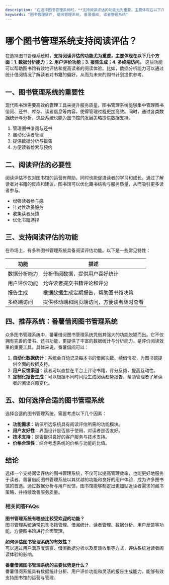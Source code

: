 ```yaml
---
description: "在选择图书管理系统时，**支持阅读评估的功能尤为重要，主要体现在以下几个方面：1. 数据分析能力；2. 用户评价功能；3. 报告生成；4. 多终端访问。** 这些功能可以帮助图书馆有效地评估和提高读者的阅读体验。比如，数据分析能力可以通过统计借阅情况了解读者对书籍的偏好，从而为未来的购书计划提供参考。"
keywords: "图书管理软件, 借阅管理系统, 番薯借阅, 读者管理系统"
---
```

# 哪个图书管理系统支持阅读评估？

在选择图书管理系统时，**支持阅读评估的功能尤为重要，主要体现在以下几个方面：1. 数据分析能力；2. 用户评价功能；3. 报告生成；4. 多终端访问。** 这些功能可以帮助图书馆有效地评估和提高读者的阅读体验。比如，数据分析能力可以通过统计借阅情况了解读者对书籍的偏好，从而为未来的购书计划提供参考。

## 一、图书管理系统的重要性

现代图书馆需要高效的管理工具来提升服务质量。图书管理系统能够集中管理图书借阅、还书、库存、读者信息等内容，使得管理过程更加高效。同时，通过各类数据统计与分析，这些系统也能为图书馆的发展策略提供数据支持。

1. 管理图书借阅与还书
2. 自动化读者管理
3. 提供数据分析与报告
4. 方便读者检索与预约

## 二、阅读评估的必要性

阅读评估不仅对图书馆的运营有帮助，同时也能促进读者的学习和成长。通过了解读者对书籍的反应和建议，图书馆可以优化藏书结构与服务质量，从而吸引更多读者参与。

- 增强读者参与感
- 针对性改善服务
- 收集读者反馈
- 优化书籍选择

## 三、支持阅读评估的功能

在市场上，有多种图书管理系统具备阅读评估功能。以下是一些常见特性：

| 功能            | 描述                                                 |
|-----------------|-----------------------------------------------------|
| 数据分析能力    | 分析借阅数据，提供用户喜好统计                     |
| 用户评价功能    | 允许读者提交书籍评论和评分                         |
| 报告生成        | 根据数据生成定期报告，帮助图书馆决策              |
| 多终端访问      | 提供移动端和网页端访问，方便读者随时查看          |

## 四、推荐系统：番薯借阅图书管理系统

众多图书管理系统中，番薯借阅图书管理系统凭借其强大的功能脱颖而出。它不仅拥有完善的借书、还书功能，更提供了丰富的数据统计与分析能力，是评价阅读效果的重要工具。具体来说，番薯借阅可以：

1. **自动化数据统计**：系统会自动记录每本书的借阅次数、续借情况，为图书馆提供全面的数据支持。
2. **用户反馈渠道**：读者可以直接在平台上评论书籍，评分反馈，提高互动性。
3. **定制化报告生成**：可以根据不同时间段生成阅读趋势报告，帮助管理者了解读者的阅读兴趣变化。

## 五、如何选择合适的图书管理系统

选择合适的图书管理系统，需要考虑以下几个因素：

- **功能需求**：确保所选系统具有阅读评估所需的功能模块。
- **用户友好性**：界面设计是否易于使用，对读者是否友好。
- **技术支持**：是否提供良好的客户服务与技术支持。
- **价格合理性**：综合考虑系统的价格与功能的比值。

## 结论

选择一个支持阅读评估的图书管理系统，不仅可以提高管理效率，也能更好地服务于读者。番薯借阅图书管理系统以其优越的功能和良好的用户体验，成为许多图书馆的首选。通过数据分析与用户反馈，图书馆能够制定出更加贴近读者需求的藏书策略，并持续改善服务质量。

### 相关问答FAQs

**图书管理系统有哪些比较受欢迎的功能？**  
图书管理系统通常包含书籍管理、借阅统计、读者管理、数据分析、用户反馈等功能，方便图书馆进行全面管理。

**如何评估图书管理系统的有效性？**  
可以通过用户满意度调查、借阅数据分析以及反馈收集等方式，评估系统对读者阅读体验的影响。

**番薯借阅图书管理系统的主要优势是什么？**  
番薯借阅系统具有数据统计分析、用户评价功能和灵活的报告生成能力，能够有效支持图书馆的运营与管理。
